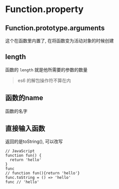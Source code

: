 <!--
Created: Thu Apr 02 2020 15:27:35 GMT+0800 (China Standard Time)
Modified: Thu Apr 02 2020 16:01:14 GMT+0800 (China Standard Time)
-->

# Function.property

## Function.prototype.arguments

这个在函数里内置了, 在将函数变为活动对象的时候创建

## length

函数的 `length` 就是他所需要的参数的数量

> es6 的解包操作符不算在内

## 函数的name

函数的名字

## 直接输入函数

返回的是toString(), 可以改写

``` JS
// JavaScript
function fun() {
  return 'hello'
}
func
// function fun(){return 'hello'}
func.toString = () => 'hello'
func // 'hello'
```

